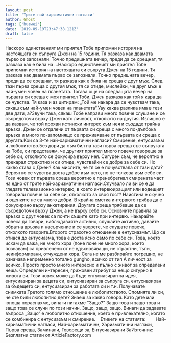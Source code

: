 ```yaml
---
layout: post
title: 'Трите най-харизматични нагласи'
author: Ghost
tags: ['huawei']
date: '2019-09-19T23:47:38.121Z'
draft: false
---
```


Наскоро единственият ми приятел Тобе припомни история на настоящата си съпруга Джен на 15 години. Тя разказа как двамата първо се запознали. Точно предишната вечер, преди да се срещнат, тя разказа как е била на ...Наскоро единственият ми приятел Тобе припомни история на настоящата си съпруга Джен на 15 години. Тя разказа как двамата първо се запознали. Точно предишната вечер, преди да се срещнат, тя разказа как е била на среща с друг мъж. След тази първа среща с другия мъж, тя си отиде, мислейки, че друг мъж е най-умен човек на планетата. Тогава още на следващата вечер на първата си среща с моя приятел Тоби, Джен разказа как той я кара да се чувства. Тя каза и аз цитирам: „Той ме накара да се чувствам така, сякаш съм най-умен човек на планетата“.Уау каква разлика има в тези две дати, а?Звучи така, сякаш Тобе направи много повече слушане и се съсредоточи върху Джен като личност, отколкото на другия. Излишно е да казвам, че той прояви истински интерес към нея и създаде трайна връзка. Джен се отдалечи от първата си среща с много по-дълбока връзка и много по-запомнящо се преживяване от първата си среща с другата.Кои са 3-те най-харизматични нагласи? Смирение, ентусиазъм и любопитство.Без дори да съм бил на тази първа среща със съпругата на Тобе, си представям, че другият приятел много повече говореше за себе си, отколкото се фокусира върху нея. Сигурен съм, че вероятно е прекарал страхотно и си отиде, чувствайки се добре за себе си. Но какво става с Джен? Как мислите, че тя се е почувствала от тази дата? Вероятно се чувства доста добре към него, но не толкова към себе си. Този човек от първата среща вероятно е пренебрегнал смирената част на едно от трите най-харизматични нагласи.Случвало ли ви се е да гледате телевизионно интервю, в което интервюиращият или водещият говорили повече за себе си, отколкото за своя гост? Наистина е скучно и оценките не са много добри. В крайна сметка интервюто трябва да е фокусирано върху анкетирания. Другата среща трябваше да се съсредоточи върху Джен, а не върху себе си. Основните правила за връзка с друг човек са почти същите като при интервю. Накарайте човека да говори, наблюдавайте активно, слушайте активно, давайте обратна връзка и насърчение и се уверете, че слушате повече, отколкото говорите.Второто страхотно отношение е ентусиазмът. Що се отнася до ентусиазма, това е доста ясно само по себе си. Това, което искам да кажа, не много хора (поне поне не много хора, които познавам) са привлечени от не вдъхновяващи, не страстни, тъпи, неинформирани, отчуждени хора. Сега не ме разбирайте погрешно, не означава непременно тотално gungho, всичко от тип A личност за всичко. Просто просто много интересно и пълно с живот за определени неща. Определен интересен, грижовен атрибут за нещо сигурно в живота ви. Този човек може да бъде ентусиазиран за идея, ентусиазиран за децата си, ентусиазиран за съпруга си, ентусиазиран за бъдещето си, ентусиазиран за работата си и т.н. Получавате снимката.Третото голямо отношение е любопитството. Спомняте ли си, че сте били любопитно дете? Знаеш за какво говоря. Като дете или юноша пораснахме, винаги питахме "Защо?" Защо това и защо това и защо това се случи по този начин. Защо, защо, защо. Винаги да задавате въпроса „Защо“ е любопитно отношение, което е привлекателно, когато се комбинира с ентусиазъм и смирение.    Етикети на статията:        Най-харизматични нагласи, Най-харизматични, Харизматични нагласи, Първа среща, Заминали, Говорещи за, Ентусиазирани ЗаИзточник: Безплатни статии от ArticleFactory.com
